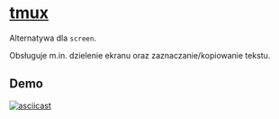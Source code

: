 # [tmux](https://github.com/tmux/tmux/wiki)
Alternatywa dla `screen`.

Obsługuje m.in. dzielenie ekranu oraz zaznaczanie/kopiowanie tekstu.

## Demo
[![asciicast](https://asciinema.org/a/237803.svg)](https://asciinema.org/a/237803)